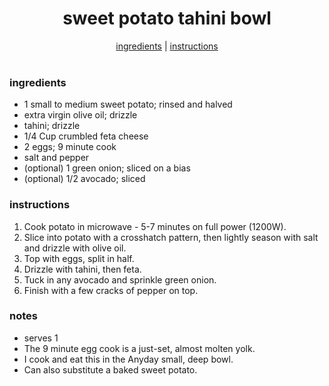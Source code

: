 <h1 align="center">sweet potato tahini bowl</h1>

<div align="center">
  <a href="#ingredients">ingredients</a> |
  <a href="#instructions">instructions</a>
</div>
<br>

### ingredients
- 1 small to medium sweet potato; rinsed and halved  
- extra virgin olive oil; drizzle  
- tahini; drizzle  
- 1/4 Cup crumbled feta cheese  
- 2 eggs; 9 minute cook 
- salt and pepper  
- (optional) 1 green onion; sliced on a bias  
- (optional) 1/2 avocado; sliced  

### instructions
1. Cook potato in microwave - 5-7 minutes on full power (1200W).  
2. Slice into potato with a crosshatch pattern, then lightly season with salt and drizzle with olive oil.  
3. Top with eggs, split in half.  
4. Drizzle with tahini, then feta.  
5. Tuck in any avocado and sprinkle green onion.  
6. Finish with a few cracks of pepper on top.  

### notes
- serves 1
- The 9 minute egg cook is a just-set, almost molten yolk.
- I cook and eat this in the Anyday small, deep bowl. 
- Can also substitute a baked sweet potato. 